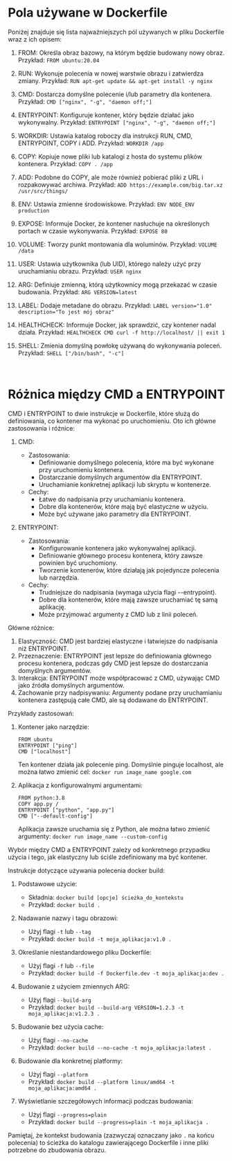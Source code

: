 # Pola używane w Dockerfile

Poniżej znajduje się lista najważniejszych pól używanych w pliku Dockerfile wraz z ich opisem:

1. FROM: Określa obraz bazowy, na którym będzie budowany nowy obraz.
   Przykład: `FROM ubuntu:20.04`

2. RUN: Wykonuje polecenia w nowej warstwie obrazu i zatwierdza zmiany.
   Przykład: `RUN apt-get update && apt-get install -y nginx`

3. CMD: Dostarcza domyślne polecenie i/lub parametry dla kontenera.
   Przykład: `CMD ["nginx", "-g", "daemon off;"]`

4. ENTRYPOINT: Konfiguruje kontener, który będzie działać jako wykonywalny.
   Przykład: `ENTRYPOINT ["nginx", "-g", "daemon off;"]`

5. WORKDIR: Ustawia katalog roboczy dla instrukcji RUN, CMD, ENTRYPOINT, COPY i ADD.
   Przykład: `WORKDIR /app`

6. COPY: Kopiuje nowe pliki lub katalogi z hosta do systemu plików kontenera.
   Przykład: `COPY . /app`

7. ADD: Podobne do COPY, ale może również pobierać pliki z URL i rozpakowywać archiwa.
   Przykład: `ADD https://example.com/big.tar.xz /usr/src/things/`

8. ENV: Ustawia zmienne środowiskowe.
   Przykład: `ENV NODE_ENV production`

9. EXPOSE: Informuje Docker, że kontener nasłuchuje na określonych portach w czasie wykonywania.
   Przykład: `EXPOSE 80`

10. VOLUME: Tworzy punkt montowania dla woluminów.
    Przykład: `VOLUME /data`

11. USER: Ustawia użytkownika (lub UID), którego należy użyć przy uruchamianiu obrazu.
    Przykład: `USER nginx`

12. ARG: Definiuje zmienną, którą użytkownicy mogą przekazać w czasie budowania.
    Przykład: `ARG VERSION=latest`

13. LABEL: Dodaje metadane do obrazu.
    Przykład: `LABEL version="1.0" description="To jest mój obraz"`

14. HEALTHCHECK: Informuje Docker, jak sprawdzić, czy kontener nadal działa.
    Przykład: `HEALTHCHECK CMD curl -f http://localhost/ || exit 1`

15. SHELL: Zmienia domyślną powłokę używaną do wykonywania poleceń.
    Przykład: `SHELL ["/bin/bash", "-c"]`

</br>

# Różnica między CMD a ENTRYPOINT

CMD i ENTRYPOINT to dwie instrukcje w Dockerfile, które służą do definiowania, co kontener ma wykonać po uruchomieniu. Oto ich główne zastosowania i różnice:

1. CMD:
   - Zastosowania:
     * Definiowanie domyślnego polecenia, które ma być wykonane przy uruchomieniu kontenera.
     * Dostarczanie domyślnych argumentów dla ENTRYPOINT.
     * Uruchamianie konkretnej aplikacji lub skryptu w kontenerze.
   - Cechy:
     * Łatwe do nadpisania przy uruchamianiu kontenera.
     * Dobre dla kontenerów, które mają być elastyczne w użyciu.
     * Może być używane jako parametry dla ENTRYPOINT.

2. ENTRYPOINT:
   - Zastosowania:
     * Konfigurowanie kontenera jako wykonywalnej aplikacji.
     * Definiowanie głównego procesu kontenera, który zawsze powinien być uruchomiony.
     * Tworzenie kontenerów, które działają jak pojedyncze polecenia lub narzędzia.
   - Cechy:
     * Trudniejsze do nadpisania (wymaga użycia flagi --entrypoint).
     * Dobre dla kontenerów, które mają zawsze uruchamiać tę samą aplikację.
     * Może przyjmować argumenty z CMD lub z linii poleceń.

Główne różnice:
1. Elastyczność: CMD jest bardziej elastyczne i łatwiejsze do nadpisania niż ENTRYPOINT.
2. Przeznaczenie: ENTRYPOINT jest lepsze do definiowania głównego procesu kontenera, podczas gdy CMD jest lepsze do dostarczania domyślnych argumentów.
3. Interakcja: ENTRYPOINT może współpracować z CMD, używając CMD jako źródła domyślnych argumentów.
4. Zachowanie przy nadpisywaniu: Argumenty podane przy uruchamianiu kontenera zastępują całe CMD, ale są dodawane do ENTRYPOINT.

Przykłady zastosowań:

1. Kontener jako narzędzie:
   ```
   FROM ubuntu
   ENTRYPOINT ["ping"]
   CMD ["localhost"]
   ```
   Ten kontener działa jak polecenie ping. Domyślnie pinguje localhost, ale można łatwo zmienić cel:
   `docker run image_name google.com`

2. Aplikacja z konfigurowalnymi argumentami:
   ```
   FROM python:3.8
   COPY app.py /
   ENTRYPOINT ["python", "app.py"]
   CMD ["--default-config"]
   ```
   Aplikacja zawsze uruchamia się z Python, ale można łatwo zmienić argumenty:
   `docker run image_name --custom-config`

Wybór między CMD a ENTRYPOINT zależy od konkretnego przypadku użycia i tego, jak elastyczny lub ściśle zdefiniowany ma być kontener.


Instrukcje dotyczące używania polecenia docker build:

1. Podstawowe użycie:
   - Składnia: `docker build [opcje] ścieżka_do_kontekstu`
   - Przykład: `docker build .`
   
2. Nadawanie nazwy i tagu obrazowi:
   - Użyj flagi `-t` lub `--tag`
   - Przykład: `docker build -t moja_aplikacja:v1.0 .`

3. Określanie niestandardowego pliku Dockerfile:
   - Użyj flagi `-f` lub `--file`
   - Przykład: `docker build -f Dockerfile.dev -t moja_aplikacja:dev .`

4. Budowanie z użyciem zmiennych ARG:
   - Użyj flagi `--build-arg`
   - Przykład: `docker build --build-arg VERSION=1.2.3 -t moja_aplikacja:v1.2.3 .`

5. Budowanie bez użycia cache:
   - Użyj flagi `--no-cache`
   - Przykład: `docker build --no-cache -t moja_aplikacja:latest .`

6. Budowanie dla konkretnej platformy:
   - Użyj flagi `--platform`
   - Przykład: `docker build --platform linux/amd64 -t moja_aplikacja:amd64 .`

7. Wyświetlanie szczegółowych informacji podczas budowania:
   - Użyj flagi `--progress=plain`
   - Przykład: `docker build --progress=plain -t moja_aplikacja .`

Pamiętaj, że kontekst budowania (zazwyczaj oznaczany jako `.` na końcu polecenia) to ścieżka do katalogu zawierającego Dockerfile i inne pliki potrzebne do zbudowania obrazu.

